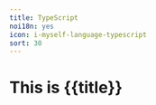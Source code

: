 ```yaml
---
title: TypeScript
noi18n: yes
icon: i-myself-language-typescript
sort: 30
---
```


# This is {{title}}
